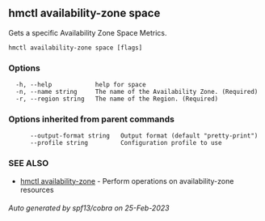 ## hmctl availability-zone space

Gets a specific Availability Zone Space Metrics.

```
hmctl availability-zone space [flags]
```

### Options

```
  -h, --help            help for space
  -n, --name string     The name of the Availability Zone. (Required)
  -r, --region string   The name of the Region. (Required)
```

### Options inherited from parent commands

```
      --output-format string   Output format (default "pretty-print")
      --profile string         Configuration profile to use
```

### SEE ALSO

* [hmctl availability-zone](hmctl_availability-zone.md)	 - Perform operations on availability-zone resources

###### Auto generated by spf13/cobra on 25-Feb-2023
